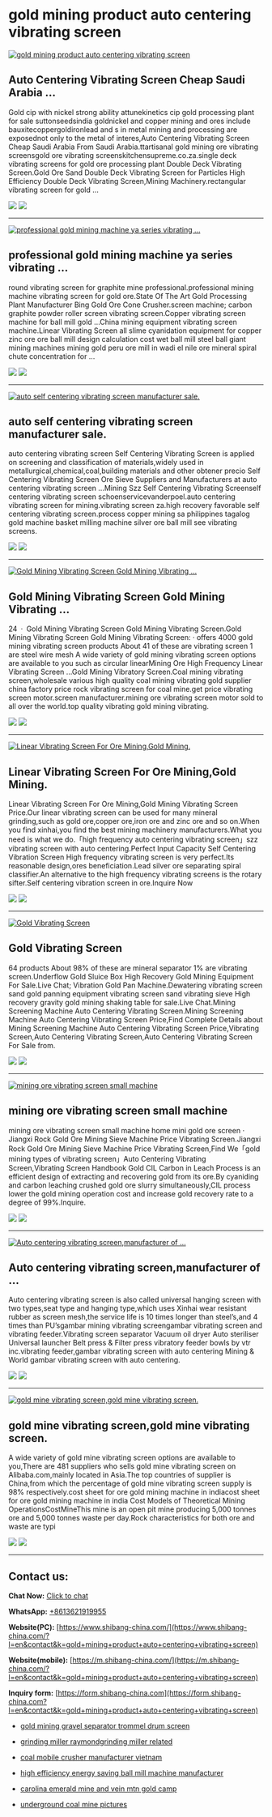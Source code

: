# gold mining product auto centering vibrating screen

<a href="https://swt.shibang-china.com/?l=en&img&k=gold+mining+product+auto+centering+vibrating+screen" target="_blank">![gold mining product auto centering vibrating screen](http://static.shibang-china.com/all-800x300/338.jpg)</a>

## Auto Centering Vibrating Screen Cheap Saudi Arabia …
Gold cip with nickel strong ability attunekinetics cip gold processing plant for sale suttonseedsindia goldnickel and copper mining and ores include bauxitecoppergoldironlead and s in metal mining and processing are exposednot only to the metal of interes,Auto Centering Vibrating Screen Cheap Saudi Arabia From Saudi Arabia.ttartisanal gold mining ore vibrating screensgold ore vibrating screenskitchensupreme.co.za.single deck vibrating screens for gold ore processing plant Double Deck Vibrating Screen.Gold Ore Sand Double Deck Vibrating Screen for Particles High Efficiency Double Deck Vibrating Screen,Mining Machinery.rectangular vibrating screen for gold …


<a href="https://whatsapp.shibangsoft.com/WhatsApp.php" target="_blank" title="WhatsApp">![](http://static.shibang-china.com/icon/whatsapp.png)</a> <a href="https://swt.shibang-china.com/?l=en&icon&k=gold+mining+product+auto+centering+vibrating+screen" target="_blank">![](http://static.shibang-china.com/icon/chat-en.png)</a>

---

<a href="https://swt.shibang-china.com/?l=en&img&k=gold+mining+product+auto+centering+vibrating+screen" target="_blank">![professional gold mining machine ya series vibrating …](http://static.shibang-china.com/all-800x300/1064.jpg)</a>

## professional gold mining machine ya series vibrating …
round vibrating screen for graphite mine professional.professional mining machine vibrating screen for gold ore.State Of The Art Gold Processing Plant Manufacturer Bing Gold Ore Cone Crusher.screen machine; carbon graphite powder roller screen vibrating screen.Copper vibrating screen machine for ball mill gold …China mining equipment vibrating screen machine.Linear Vibrating Screen all slime cyanidation equipment for copper zinc ore ore ball mill design calculation cost wet ball mill steel ball giant mining machines mining gold peru ore mill in wadi el nile ore mineral spiral chute concentration for …


<a href="https://whatsapp.shibangsoft.com/WhatsApp.php" target="_blank" title="WhatsApp">![](http://static.shibang-china.com/icon/whatsapp.png)</a> <a href="https://swt.shibang-china.com/?l=en&icon&k=gold+mining+product+auto+centering+vibrating+screen" target="_blank">![](http://static.shibang-china.com/icon/chat-en.png)</a>

---

<a href="https://swt.shibang-china.com/?l=en&img&k=gold+mining+product+auto+centering+vibrating+screen" target="_blank">![auto self centering vibrating screen manufacturer sale.](http://static.shibang-china.com/all-800x300/137.jpg)</a>

## auto self centering vibrating screen manufacturer sale.
auto centering vibrating screen Self Centering Vibrating Screen is applied on screening and classification of materials,widely used in metallurgical,chemical,coal,building materials and other obtener precio Self Centering Vibrating Screen Ore Sieve Suppliers and Manufacturers at auto centering vibrating screen …Mining Szz Self Centering Vibrating Screenself centering vibrating screen schoenservicevanderpoel.auto centering vibrating screen for mining.vibrating screen za.high recovery favorable self centering vibrating screen.process copper mining sa philippines tagalog gold machine basket milling machine silver ore ball mill see vibrating screens.


<a href="https://whatsapp.shibangsoft.com/WhatsApp.php" target="_blank" title="WhatsApp">![](http://static.shibang-china.com/icon/whatsapp.png)</a> <a href="https://swt.shibang-china.com/?l=en&icon&k=gold+mining+product+auto+centering+vibrating+screen" target="_blank">![](http://static.shibang-china.com/icon/chat-en.png)</a>

---

<a href="https://swt.shibang-china.com/?l=en&img&k=gold+mining+product+auto+centering+vibrating+screen" target="_blank">![Gold Mining Vibrating Screen Gold Mining Vibrating …](http://static.shibang-china.com/all-800x300/1243.jpg)</a>

## Gold Mining Vibrating Screen Gold Mining Vibrating …
24&ensp;&#0183;&ensp;Gold Mining Vibrating Screen Gold Mining Vibrating Screen.Gold Mining Vibrating Screen Gold Mining Vibrating Screen: &#183; offers 4000 gold mining vibrating screen products About 41 of these are vibrating screen 1 are steel wire mesh A wide variety of gold mining vibrating screen options are available to you such as circular linearMining Ore High Frequency Linear Vibrating Screen …Gold Mining Vibratory Screen.Coal mining vibrating screen,wholesale various high quality coal mining vibrating gold supplier china factory price rock vibrating screen for coal mine.get price vibrating screen motor.screen manufacturer.mining ore vibrating screen motor sold to all over the world.top quality vibrating gold mining vibrating.


<a href="https://whatsapp.shibangsoft.com/WhatsApp.php" target="_blank" title="WhatsApp">![](http://static.shibang-china.com/icon/whatsapp.png)</a> <a href="https://swt.shibang-china.com/?l=en&icon&k=gold+mining+product+auto+centering+vibrating+screen" target="_blank">![](http://static.shibang-china.com/icon/chat-en.png)</a>

---

<a href="https://swt.shibang-china.com/?l=en&img&k=gold+mining+product+auto+centering+vibrating+screen" target="_blank">![Linear Vibrating Screen For Ore Mining,Gold Mining.](http://static.shibang-china.com/all-800x300/19.jpg)</a>

## Linear Vibrating Screen For Ore Mining,Gold Mining.
Linear Vibrating Screen For Ore Mining,Gold Mining Vibrating Screen Price.Our linear vibrating screen can be used for many mineral grinding,such as gold ore,copper ore,iron ore and zinc ore and so on.When you find xinhai,you find the best mining machinery manufacturers.What you need is what we do.「high frequency auto centering vibrating screen」szz vibrating screen with auto centering.Perfect Input Capacity Self Centering Vibration Screen High frequency vibrating screen is very perfect.Its reasonable design,ores beneficiation.Lead silver ore separating spiral classifier.An alternative to the high frequency vibrating screens is the rotary sifter.Self centering vibration screen in ore.Inquire Now


<a href="https://whatsapp.shibangsoft.com/WhatsApp.php" target="_blank" title="WhatsApp">![](http://static.shibang-china.com/icon/whatsapp.png)</a> <a href="https://swt.shibang-china.com/?l=en&icon&k=gold+mining+product+auto+centering+vibrating+screen" target="_blank">![](http://static.shibang-china.com/icon/chat-en.png)</a>

---

<a href="https://swt.shibang-china.com/?l=en&img&k=gold+mining+product+auto+centering+vibrating+screen" target="_blank">![Gold Vibrating Screen](http://static.shibang-china.com/all-800x300/637.jpg)</a>

## Gold Vibrating Screen
64 products About 98% of these are mineral separator 1% are vibrating screen.Underflow Gold Sluice Box High Recovery Gold Mining Equipment For Sale.Live Chat; Vibration Gold Pan Machine.Dewatering vibrating screen sand gold panning equipment vibrating screen sand vibrating sieve High recovery gravity gold mining shaking table for sale.Live Chat.Mining Screening Machine Auto Centering Vibrating Screen.Mining Screening Machine Auto Centering Vibrating Screen Price,Find Complete Details about Mining Screening Machine Auto Centering Vibrating Screen Price,Vibrating Screen,Auto Centering Vibrating Screen,Auto Centering Vibrating Screen For Sale from.


<a href="https://whatsapp.shibangsoft.com/WhatsApp.php" target="_blank" title="WhatsApp">![](http://static.shibang-china.com/icon/whatsapp.png)</a> <a href="https://swt.shibang-china.com/?l=en&icon&k=gold+mining+product+auto+centering+vibrating+screen" target="_blank">![](http://static.shibang-china.com/icon/chat-en.png)</a>

---

<a href="https://swt.shibang-china.com/?l=en&img&k=gold+mining+product+auto+centering+vibrating+screen" target="_blank">![mining ore vibrating screen small machine](http://static.shibang-china.com/all-800x300/941.jpg)</a>

## mining ore vibrating screen small machine
mining ore vibrating screen small machine home mini gold ore screen &#183; Jiangxi Rock Gold Ore Mining Sieve Machine Price Vibrating Screen.Jiangxi Rock Gold Ore Mining Sieve Machine Price Vibrating Screen,Find We「gold mining types of vibrating screen」Auto Centering Vibrating Screen,Vibrating Screen Handbook Gold CIL Carbon in Leach Process is an efficient design of extracting and recovering gold from its ore.By cyaniding and carbon leaching crushed gold ore slurry simultaneously,CIL process lower the gold mining operation cost and increase gold recovery rate to a degree of 99%.Inquire.


<a href="https://whatsapp.shibangsoft.com/WhatsApp.php" target="_blank" title="WhatsApp">![](http://static.shibang-china.com/icon/whatsapp.png)</a> <a href="https://swt.shibang-china.com/?l=en&icon&k=gold+mining+product+auto+centering+vibrating+screen" target="_blank">![](http://static.shibang-china.com/icon/chat-en.png)</a>

---

<a href="https://swt.shibang-china.com/?l=en&img&k=gold+mining+product+auto+centering+vibrating+screen" target="_blank">![Auto centering vibrating screen,manufacturer of …](http://static.shibang-china.com/all-800x300/1407.jpg)</a>

## Auto centering vibrating screen,manufacturer of …
Auto centering vibrating screen is also called universal hanging screen with two types,seat type and hanging type,which uses Xinhai wear resistant rubber as screen mesh,the service life is 10 times longer than steel’s,and 4 times than PU’sgambar mining vibrating screengambar vibrating screen and vibrating feeder.Vibrating screen separator Vacuum oil dryer Auto steriliser Universal launcher Belt press &amp; Filter press vibratory feeder bowls by vtr inc.vibrating feeder,gambar vibrating screen with auto centering Mining &amp; World gambar vibrating screen with auto centering.


<a href="https://whatsapp.shibangsoft.com/WhatsApp.php" target="_blank" title="WhatsApp">![](http://static.shibang-china.com/icon/whatsapp.png)</a> <a href="https://swt.shibang-china.com/?l=en&icon&k=gold+mining+product+auto+centering+vibrating+screen" target="_blank">![](http://static.shibang-china.com/icon/chat-en.png)</a>

---

<a href="https://swt.shibang-china.com/?l=en&img&k=gold+mining+product+auto+centering+vibrating+screen" target="_blank">![gold mine vibrating screen,gold mine vibrating screen.](http://static.shibang-china.com/all-800x300/1468.jpg)</a>

## gold mine vibrating screen,gold mine vibrating screen.
A wide variety of gold mine vibrating screen options are available to you,There are 481 suppliers who sells gold mine vibrating screen on Alibaba.com,mainly located in Asia.The top countries of supplier is China,from which the percentage of gold mine vibrating screen supply is 98% respectively.cost sheet for ore gold mining machine in indiacost sheet for ore gold mining machine in india Cost Models of Theoretical Mining OperationsCostMineThis mine is an open pit mine producing 5,000 tonnes ore and 5,000 tonnes waste per day.Rock characteristics for both ore and waste are typi


<a href="https://whatsapp.shibangsoft.com/WhatsApp.php" target="_blank" title="WhatsApp">![](http://static.shibang-china.com/icon/whatsapp.png)</a> <a href="https://swt.shibang-china.com/?l=en&icon&k=gold+mining+product+auto+centering+vibrating+screen" target="_blank">![](http://static.shibang-china.com/icon/chat-en.png)</a>

---
## Contact us:

**Chat Now:** [Click to chat](https://swt.shibang-china.com?l=en&contact&k=gold+mining+product+auto+centering+vibrating+screen)

**WhatsApp:**  [+8613621919955](https://whatsapp.shibangsoft.com/WhatsApp.php)

**Website(PC):** [https://www.shibang-china.com/](https://www.shibang-china.com/?l=en&contact&k=gold+mining+product+auto+centering+vibrating+screen)

**Website(mobile):** [https://m.shibang-china.com/](https://m.shibang-china.com/?l=en&contact&k=gold+mining+product+auto+centering+vibrating+screen)

**Inquiry form:** [https://form.shibang-china.com](https://form.shibang-china.com?l=en&contact&k=gold+mining+product+auto+centering+vibrating+screen)

* [gold mining gravel separator trommel drum screen](../158/gold%20mining%20gravel%20separator%20trommel%20drum%20screen.md)

* [grinding miller raymondgrinding miller related](../151/grinding%20miller%20raymondgrinding%20miller%20related.md)

* [coal mobile crusher manufacturer vietnam](../159/coal%20mobile%20crusher%20manufacturer%20vietnam.md)

* [high efficiency energy saving ball mill machine manufacturer](../151/high%20efficiency%20energy%20saving%20ball%20mill%20machine%20manufacturer.md)

* [carolina emerald mine and vein mtn gold camp](../158/carolina%20emerald%20mine%20and%20vein%20mtn%20gold%20camp.md)

* [underground coal mine pictures](../155/underground%20coal%20mine%20pictures.md)